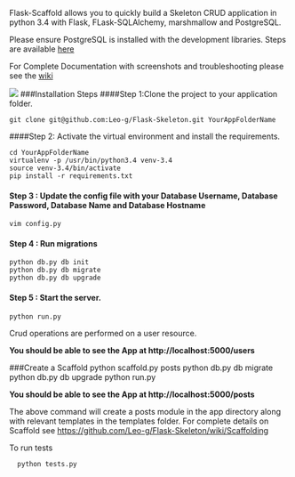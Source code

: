 Flask-Scaffold allows you to quickly build a Skeleton CRUD application  in python 3.4 with Flask, FLask-SQLAlchemy, marshmallow and PostgreSQL.

Please ensure PostgreSQL is installed with the development libraries. Steps are available [here](http://techarena51.com/index.php/flask-sqlalchemy-postgresql-tutorial/)

For Complete Documentation with screenshots and troubleshooting please see the [wiki](https://github.com/Leo-g/Flask-Skeleton/wiki)

![](https://travis-ci.org/Leo-g/Flask-Skeleton.svg?branch=master)
###Installation Steps
####Step 1:Clone the project to your application folder.

    git clone git@github.com:Leo-g/Flask-Skeleton.git YourAppFolderName

####Step 2: Activate the virtual environment and install the requirements.
 
    cd YourAppFolderName
    virtualenv -p /usr/bin/python3.4 venv-3.4
    source venv-3.4/bin/activate
    pip install -r requirements.txt 

#### Step 3 : Update the config file with your Database Username, Database Password, Database Name and Database Hostname

    vim config.py

#### Step 4 : Run migrations 
   
    python db.py db init
    python db.py db migrate
    python db.py db upgrade
   
####  Step 5 : Start the server.
    python run.py

Crud operations are performed on a user resource.

**You should be able to see the App at  http://localhost:5000/users**

###Create a Scaffold
    python scaffold.py posts
    python db.py db migrate
    python db.py db upgrade
    python run.py

**You should be able to see the App at  http://localhost:5000/posts**

The above command will create a posts module in the app directory along with relevant templates in the templates folder. For complete details on Scaffold see https://github.com/Leo-g/Flask-Skeleton/wiki/Scaffolding

To run tests

      python tests.py
